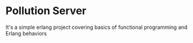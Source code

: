 # Pollution Server
It's a simple erlang project covering basics of functional programming and Erlang behaviors
